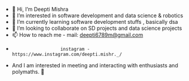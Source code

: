 - 👋 Hi, I’m Deepti Mishra
- 👀 I’m interested in software development and data science & robotics
- 🌱 I’m currently learning software development stuffs , basically dsa
- 💞️ I’m looking to collaborate on SD projects and data science projects
- 📫 How to reach me - mail: deepti6789m@gmail.com
-                       instagram - https://www.instagram.com/deepti.mishr._/
-  And I am interested in meeting and interacting with enthusiasts and polymaths. 📧                     

<!---
deeptimi/deeptimi is a ✨ special ✨ repository because its `README.md` (this file) appears on your GitHub profile.
You can click the Preview link to take a look at your changes.
--->
